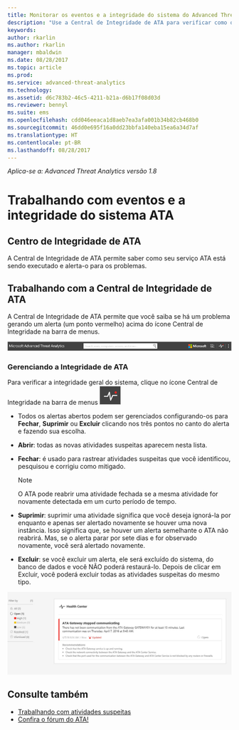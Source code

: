 ```yaml
---
title: Monitorar os eventos e a integridade do sistema do Advanced Threat Analytics | Microsoft Docs
description: "Use a Central de Integridade de ATA para verificar como o serviço do ATA está funcionando e seja alertado sobre possíveis problemas e exibir eventos de sistema no Visualizador de Eventos."
keywords: 
author: rkarlin
ms.author: rkarlin
manager: mbaldwin
ms.date: 08/28/2017
ms.topic: article
ms.prod: 
ms.service: advanced-threat-analytics
ms.technology: 
ms.assetid: d6c783b2-46c5-4211-b21a-d6b17f08d03d
ms.reviewer: bennyl
ms.suite: ems
ms.openlocfilehash: cdd046eeaca1d8aeb7ea3afa001b34b82cb468b0
ms.sourcegitcommit: 46dd0e695f16a0dd23bbfa140eba15ea6a34d7af
ms.translationtype: HT
ms.contentlocale: pt-BR
ms.lasthandoff: 08/28/2017
---
```

*Aplica-se a: Advanced Threat Analytics versão 1.8*


# <a name="working-with-ata-system-health-and-events"></a>Trabalhando com eventos e a integridade do sistema ATA

## <a name="ata-health-center"></a>Centro de Integridade de ATA
A Central de Integridade de ATA permite saber como seu serviço ATA está sendo executado e alerta-o para os problemas.

## <a name="working-with-the-ata-health-center"></a>Trabalhando com a Central de Integridade de ATA
A Central de Integridade de ATA permite que você saiba se há um problema gerando um alerta (um ponto vermelho) acima do ícone Central de Integridade na barra de menus.

![Barra de ferramentas do ponto vermelho da Central de Integridade do ATA](media/ATA-Health-Center-Alert-red-dot.png)

### <a name="managing-ata-health"></a>Gerenciando a Integridade de ATA
Para verificar a integridade geral do sistema, clique no ícone Central de Integridade na barra de menus ![Ícone Central de Integridade de ATA](media/ATA-red-dot.png)

-   Todos os alertas abertos podem ser gerenciados configurando-os para **Fechar**, **Suprimir** ou **Excluir** clicando nos três pontos no canto do alerta e fazendo sua escolha.

-   **Abrir**: todas as novas atividades suspeitas aparecem nesta lista.

-   **Fechar**: é usado para rastrear atividades suspeitas que você identificou, pesquisou e corrigiu como mitigado.

    > [!NOTE]
    > O ATA pode reabrir uma atividade fechada se a mesma atividade for novamente detectada em um curto período de tempo.

-   **Suprimir**: suprimir uma atividade significa que você deseja ignorá-la por enquanto e apenas ser alertado novamente se houver uma nova instância. Isso significa que, se houver um alerta semelhante o ATA não reabrirá. Mas, se o alerta parar por sete dias e for observado novamente, você será alertado novamente.

- **Excluir**: se você excluir um alerta, ele será excluído do sistema, do banco de dados e você NÃO poderá restaurá-lo. Depois de clicar em Excluir, você poderá excluir todas as atividades suspeitas do mesmo tipo.



![Imagem dos problemas da Central de Integridade de ATA](media/ATA-Health-Issue.JPG)






## <a name="see-also"></a>Consulte também

- [Trabalhando com atividades suspeitas](working-with-suspicious-activities.md)
- [Confira o fórum do ATA!](https://social.technet.microsoft.com/Forums/security/home?forum=mata)
